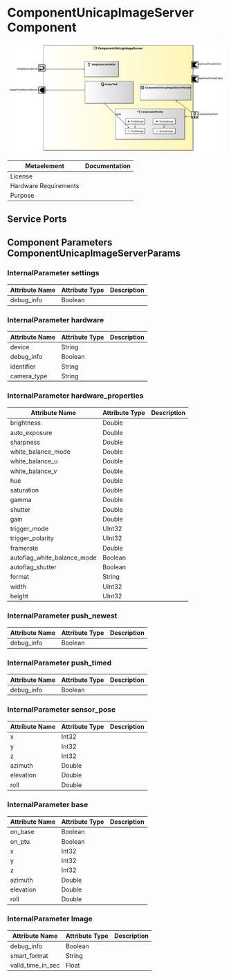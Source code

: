 <!--- This file is generated from the ComponentUnicapImageServer.componentDocumentation model --->
<!--- do not modify this file manually as it will by automatically overwritten by the code generator, modify the model instead and re-generate this file --->

# ComponentUnicapImageServer Component

![ComponentUnicapImageServer-ComponentImage](model/ComponentUnicapImageServerComponentDefinition.jpg)


| Metaelement | Documentation |
|-------------|---------------|
| License |  |
| Hardware Requirements |  |
| Purpose |  |



## Service Ports


## Component Parameters ComponentUnicapImageServerParams

### InternalParameter settings

| Attribute Name | Attribute Type | Description |
|----------------|----------------|-------------|
| debug_info | Boolean |  |

### InternalParameter hardware

| Attribute Name | Attribute Type | Description |
|----------------|----------------|-------------|
| device | String |  |
| debug_info | Boolean |  |
| identifier | String |  |
| camera_type | String |  |

### InternalParameter hardware_properties

| Attribute Name | Attribute Type | Description |
|----------------|----------------|-------------|
| brightness | Double |  |
| auto_exposure | Double |  |
| sharpness | Double |  |
| white_balance_mode | Double |  |
| white_balance_u | Double |  |
| white_balance_v | Double |  |
| hue | Double |  |
| saturation | Double |  |
| gamma | Double |  |
| shutter | Double |  |
| gain | Double |  |
| trigger_mode | UInt32 |  |
| trigger_polarity | UInt32 |  |
| framerate | Double |  |
| autoflag_white_balance_mode | Boolean |  |
| autoflag_shutter | Boolean |  |
| format | String |  |
| width | UInt32 |  |
| height | UInt32 |  |

### InternalParameter push_newest

| Attribute Name | Attribute Type | Description |
|----------------|----------------|-------------|
| debug_info | Boolean |  |

### InternalParameter push_timed

| Attribute Name | Attribute Type | Description |
|----------------|----------------|-------------|
| debug_info | Boolean |  |

### InternalParameter sensor_pose

| Attribute Name | Attribute Type | Description |
|----------------|----------------|-------------|
| x | Int32 |  |
| y | Int32 |  |
| z | Int32 |  |
| azimuth | Double |  |
| elevation | Double |  |
| roll | Double |  |

### InternalParameter base

| Attribute Name | Attribute Type | Description |
|----------------|----------------|-------------|
| on_base | Boolean |  |
| on_ptu | Boolean |  |
| x | Int32 |  |
| y | Int32 |  |
| z | Int32 |  |
| azimuth | Double |  |
| elevation | Double |  |
| roll | Double |  |

### InternalParameter Image

| Attribute Name | Attribute Type | Description |
|----------------|----------------|-------------|
| debug_info | Boolean |  |
| smart_format | String |  |
| valid_time_in_sec | Float |  |

